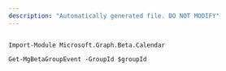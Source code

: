 ```yaml
---
description: "Automatically generated file. DO NOT MODIFY"
---
```


```powershellv2

Import-Module Microsoft.Graph.Beta.Calendar

Get-MgBetaGroupEvent -GroupId $groupId

```